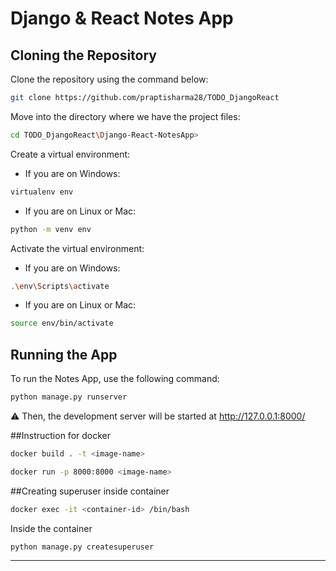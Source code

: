 # Django & React Notes App

## Cloning the Repository

Clone the repository using the command below:

```bash
git clone https://github.com/praptisharma28/TODO_DjangoReact
```

Move into the directory where we have the project files:

```bash
cd TODO_DjangoReact\Django-React-NotesApp>
```

Create a virtual environment:

- If you are on Windows:

```bash
virtualenv env
```

- If you are on Linux or Mac:

```bash
python -m venv env
```

Activate the virtual environment:

- If you are on Windows:

```bash
.\env\Scripts\activate
```

- If you are on Linux or Mac:

```bash
source env/bin/activate
```

## Running the App

To run the Notes App, use the following command:

```bash
python manage.py runserver
```

⚠ Then, the development server will be started at http://127.0.0.1:8000/

##Instruction for docker 
```bash
docker build . -t <image-name>
```
```bash
docker run -p 8000:8000 <image-name>
```
##Creating superuser inside container
```bash
docker exec -it <container-id> /bin/bash
```
Inside the container
```bash
python manage.py createsuperuser
```

---
